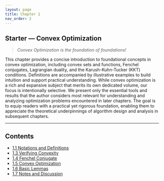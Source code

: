 ```yaml
---
layout: page
title: Chapter 1
nav_order: 2
---
```


## Starter — Convex Optimization

> *Convex Optimization is the foundation of foundations!*

This chapter provides a concise introduction to foundational concepts in convex optimization, including convex sets and functions, Fenchel conjugates, Lagrangian duality, and the Karush-Kuhn-Tucker (KKT) conditions. Definitions are accompanied by illustrative examples to build intuition and support practical understanding.  While convex optimization is a rich and expansive subject that merits its own dedicated volume, our focus is intentionally selective. We present only the essential tools and results that the author considers most relevant for understanding and analyzing optimization problems encountered in later chapters. The goal is to equip readers with a practical yet rigorous foundation, enabling them to appreciate the theoretical underpinnings of algorithm design and analysis in subsequent chapters.

---

## Contents

- [1.1 Notations and Definitions](Ch1-1.md)
- [1.3 Verifying Convexity](Ch1-3.md)
- [1.4 Fenchel Conjugate](Ch1-4.md)
- [1.5 Convex Optimization](Ch1-5.md)
- [1.6 Basic Lemmas](Ch1-6.md)
- [1.7 Notes and Discussion](Ch1-7.md)
